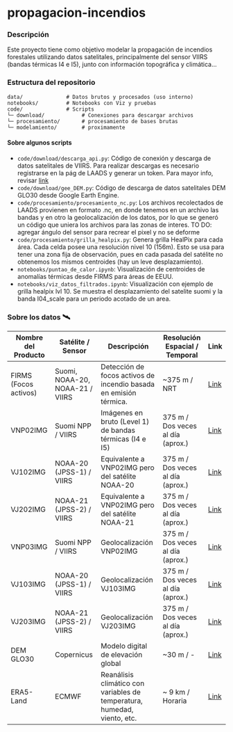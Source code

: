 # propagacion-incendios

### Descripción

Este proyecto tiene como objetivo modelar la propagación de incendios forestales utilizando datos satelitales, principalmente del sensor VIIRS (bandas térmicas I4 e I5), junto con información topográfica y climática...

### Estructura del repositorio

```text
data/              # Datos brutos y procesados (uso interno)
notebooks/         # Notebooks con Viz y pruebas
code/              # Scripts
└─ download/            # Conexiones para descargar archivos
└─ procesamiento/       # procesamiento de bases brutas
└─ modelamiento/        # proximamente
```


#### Sobre algunos scripts

- `code/download/descarga_api.py`: Código de conexión y descarga de datos satelitales de VIIRS. Para realizar descargas es necesario registrarse en la pág de LAADS y generar un token. Para mayor info, revisar [link](https://ladsweb.modaps.eosdis.nasa.gov/tools-and-services/api-v2/quick-start-guide/)
- `code/download/gee_DEM.py`: Código de descarga de datos satelitales DEM GLO30 desde Google Earth Engine. 
- `code/procesamiento/procesamiento_nc.py`: Los archivos recolectados de LAADS provienen en formato .nc, en donde tenemos en un archivo las bandas y en otro la geolocalización de los datos, por lo que se generó un código que uniera los archivos para las zonas de interes. TO DO: agregar ángulo del sensor para recrear el pixel y no se deforme 
- `code/procesamiento/grilla_healpix.py`: Genera grilla HealPix para cada área. Cada celda posee una resolución nivel 10 (156m). Esto se usa para tener una zona fija de observación, pues en cada pasada del satélite no obtenemos los mismos centroides (hay un leve desplazamiento).
- `notebooks/puntao_de_calor.ipynb`: Visualización de centroides de anomalías térmicas desde FIRMS para áreas de EEUU. 
- `notebooks/viz_datos_filtrados.ipynb`: Visualización con ejemplo de grilla healpix lvl 10. Se muestra el desplazamiento del satelite suomi y la banda I04_scale para un periodo acotado de un area.



### Sobre los datos 🛰️

| Nombre del Producto | Satélite / Sensor| Descripción | Resolución Espacial / Temporal | Link |
|---|---|---|---|---|
| FIRMS (Focos activos) | Suomi, NOAA-20, NOAA-21 / VIIRS | Detección de focos activos de incendio basada en emisión térmica.| ~375 m / NRT|[Link](https://firms.modaps.eosdis.nasa.gov/download/)|
| VNP02IMG | Suomi NPP / VIIRS | Imágenes en bruto (Level 1) de bandas térmicas (I4 e I5)| 375 m / Dos veces al día (aprox.)|[Link](https://ladsweb.modaps.eosdis.nasa.gov/missions-and-measurements/products/VNP02IMG)|
| VJ102IMG| NOAA-20 (JPSS-1) / VIIRS | Equivalente a VNP02IMG pero del satélite NOAA-20 | 375 m / Dos veces al día (aprox.)|[Link](https://ladsweb.modaps.eosdis.nasa.gov/missions-and-measurements/products/VJ102IMG)|
| VJ202IMG| NOAA-21 (JPSS-2) / VIIRS | Equivalente a VNP02IMG pero del satélite NOAA-21 | 375 m / Dos veces al día (aprox.)|[Link](https://ladsweb.modaps.eosdis.nasa.gov/missions-and-measurements/products/VJ202IMG)|
| VNP03IMG | Suomi NPP / VIIRS | Geolocalización VNP02IMG| 375 m / Dos veces al día (aprox.)|[Link](https://ladsweb.modaps.eosdis.nasa.gov/missions-and-measurements/products/VNP03IMG)|
| VJ103IMG| NOAA-20 (JPSS-1) / VIIRS | Geolocalización VJ103IMG| 375 m / Dos veces al día (aprox.)|[Link](https://ladsweb.modaps.eosdis.nasa.gov/missions-and-measurements/products/VJ103IMG)|
| VJ203IMG| NOAA-21 (JPSS-2) / VIIRS | Geolocalización VJ203IMG| 375 m / Dos veces al día (aprox.)|[Link](https://ladsweb.modaps.eosdis.nasa.gov/missions-and-measurements/products/VJ203IMG)|
| DEM GLO30| Copernicus |Modelo digital de elevación global| ~30 m / - |[Link](https://developers.google.com/earth-engine/datasets/catalog/COPERNICUS_DEM_GLO30?hl=es-419)|
| ERA5-Land | ECMWF| Reanálisis climático con variables de temperatura, humedad, viento, etc.  | ~ 9 km / Horaria |[Link](https://developers.google.com/earth-engine/datasets/catalog/ECMWF_ERA5_LAND_HOURLY?hl=es-419)|

